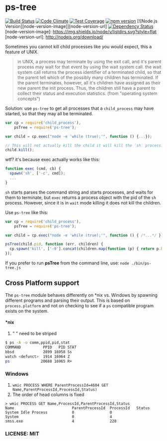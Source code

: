 # ps-tree

[![Build Status](https://travis-ci.org/indexzero/ps-tree.svg)](https://travis-ci.org/indexzero/ps-tree)
[![Code Climate](https://codeclimate.com/github/indexzero/ps-tree/badges/gpa.svg)](https://codeclimate.com/github/indexzero/ps-tree)
[![Test Coverage](https://codeclimate.com/github/indexzero/ps-tree/badges/coverage.svg)](https://codeclimate.com/github/indexzero/ps-tree)
[![npm version](https://badge.fury.io/js/ps-tree.svg)](http://badge.fury.io/js/ps-tree)
[![Node.js Version][node-version-image]][node-version-url]
[![Dependency Status](https://david-dm.org/indexzero/ps-tree.svg)](https://david-dm.org/indexzero/ps-tree)
[node-version-image]: https://img.shields.io/node/v/listdirs.svg?style=flat
[node-version-url]: http://nodejs.org/download/

Sometimes you cannot kill child processes like you would expect, this a feature of UNIX.

>in UNIX, a process may terminate by using the exit call, and it's parent process may wait for that event by using the wait system call. the wait system call returns the process identifier of a terminated child, so that the parent tell which of the possibly many children has terminated. If the parent terminates, however, all it's children have assigned as their new parent the init process. Thus, the children still have a parent to collect their status and execution statistics.
> (from "operating system concepts")

Solution: use `ps-tree` to get all processes that a `child_process` may have started, so that they may all be terminated.

``` js
var cp = require('child_process'),
    psTree = require('ps-tree');

var child = cp.exec("node -e 'while (true);'", function () {...});

// This will not actually kill the child it will kill the `sh` process.
child.kill();
```

wtf? it's because exec actually works like this:

``` js
function exec (cmd, cb) {
  spawn('sh', ['-c', cmd]);
  ...
}
```

`sh` starts parses the command string and starts processes, and waits for them to terminate, but `exec` returns a process object with the pid of the `sh` process.
However, since it is in `wait` mode killing it does not kill the children.

Use `ps-tree` like this:

``` js
var cp = require('child_process'),
    psTree = require('ps-tree');

var child = cp.exec("node -e 'while (true);'", function () { /*...*/ });

psTree(child.pid, function (err, children) {
  cp.spawn('kill', ['-9'].concat(children.map(function (p) { return p.PID })));
});
```

If you prefer to run **psTree** from the command line, use: `node ./bin/ps-tree.js`

## Cross Platform support

The `ps-tree` module behaves differently on *nix vs. Windows by spawning different programs and parsing their output. This is based on `process.platform` and not on checking to see if a `ps` compatible program exists on the system.

#### *nix

1. " <defunct> " need to be striped
```bash
$ ps -A -o comm,ppid,pid,stat
COMMAND          PPID   PID STAT
bbsd             2899 16958 Ss
watch <defunct>  1914 16964 Z
ps              20688 16965 R+
```

### Windows
1. `wmic PROCESS WHERE ParentProcessId=4604 GET Name,ParentProcessId,ProcessId,Status)`
2. The order of head columns is fixed
```shell
> wmic PROCESS GET Name,ProcessId,ParentProcessId,Status
Name                          ParentProcessId  ProcessId   Status
System Idle Process           0                0
System                        0                4
smss.exe                      4                228
```

### LICENSE: MIT
